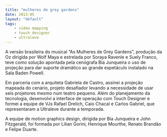 ```yaml
---
title: "mulheres de grey gardens"
date: 2013-05
layout: "default"
tags:
	- video mapping
	- touch designer
	- ultraleve
---
```


A versão brasileira do musical “As Mulheres de Grey Gardens”, produção da Oz dirigida por Wolf Maya e estrelada por Soraya Ravenle e Suely Franco, teve como solução apontada pela cenógrafa Bia Junqueira o uso de projeção para dar suporte dramático ao grande espetáculo instalado na Sala Baden Powell.

Em parceria com a arquiteta Gabriela de Castro, assinei a projeção mapeada do cenário, projeto desafiador levando a necessidade de usar seis projetores mesmo num teatro pequeno. Além do planejamento da tecnologia, desenvolvi a interface de operação com Touch Designer e formei a equipe de VJs Rafael Drelich, Caio Chacal e Carlos Gabriel, que representaram a Ultraleve durante a temporada.

A equipe de motion graphics design, dirigida por Bia Junqueira e John Fitzgerald, foi formada por Lilian Gorini, Henrique Mourthe, Renato Brandão e Felipe Duarte.